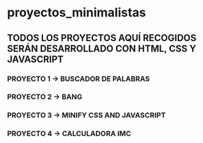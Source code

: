 # proyectos_minimalistas

## TODOS LOS PROYECTOS AQUÍ RECOGIDOS SERÁN DESARROLLADO CON HTML, CSS Y JAVASCRIPT

### PROYECTO 1 -> BUSCADOR DE PALABRAS
### PROYECTO 2 -> BANG
### PROYECTO 3 -> MINIFY CSS AND JAVASCRIPT
### PROYECTO 4 -> CALCULADORA IMC
